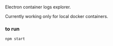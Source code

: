 Electron container logs explorer.

Currently working only for local docker containers.

### to run
```shell
npm start
```
